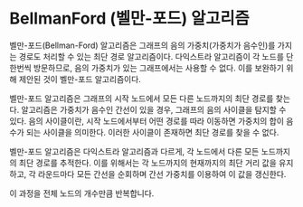 # BellmanFord (벨만-포드) 알고리즘

벨만-포드(Bellman-Ford) 알고리즘은 그래프의 음의 가중치(가중치가 음수인)를 가지는 경로도 처리할 수 있는 최단 경로 알고리즘이다. 다익스트라 알고리즘이 각 노드를 단 한번씩 방문하므로, 음의 가중치가 있는 그래프에서는 사용할 수 없다. 이를 보완하기 위해 제안된 것이 벨만-포드 알고리즘이다.

벨만-포드 알고리즘은 그래프의 시작 노드에서 모든 다른 노드까지의 최단 경로를 찾는다. 알고리즘은 가중치가 음수인 간선이 있을 경우, 그래프의 음의 사이클을 탐지할 수 있다. 음의 사이클이란, 시작 노드에서부터 어떤 경로를 따라 이동하면 가중치의 합이 음수가 되는 사이클을 의미한다. 이러한 사이클이 존재하면 최단 경로를 찾을 수 없다.

벨만-포드 알고리즘은 다익스트라 알고리즘과 다르게, 각 노드에서 다른 모든 노드까지의 최단 경로를 추적한다. 이를 위해서는 각 노드까지의 현재까지의 최단 거리 값을 유지하고, 각 라운드마다 모든 간선을 순회하며 간선 가중치를 이용하여 이 값을 갱신한다.

이 과정을 전체 노드의 개수만큼 반복합니다.
